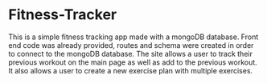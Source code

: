 # Fitness-Tracker

This is a simple fitness tracking app made with a mongoDB database. Front end code was already provided, routes and schema were created in order to connect to the mongoDB database. The site allows a user to track their previous workout on the main page as well as add to the previous workout. It also allows a user to create a new exercise plan with multiple exercises. 